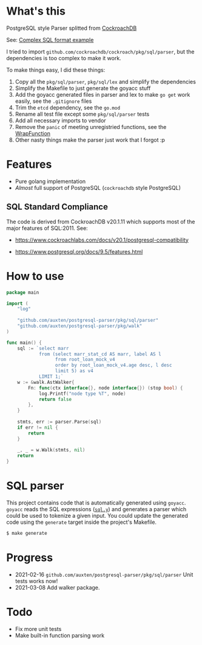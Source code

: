 # What's this
PostgreSQL style Parser splitted from [CockroachDB](https://github.com/cockroachdb/cockroach)

See: [Complex SQL format example](example/format/format.go)

I tried to import `github.com/cockroachdb/cockroach/pkg/sql/parser`, but the dependencies is too complex to make it work. 

To make things easy, I did these things:

1. Copy all the `pkg/sql/parser`, `pkg/sql/lex` and simplify the dependencies
2. Simplify the Makefile to just generate the goyacc stuff
3. Add the goyacc generated files in parser and lex to make `go get` work easily, see the `.gitignore` files
4. Trim the `etcd` dependency, see the `go.mod`
5. Rename all test file except some `pkg/sql/parser` tests
6. Add all necessary imports to vendor
7. Remove the `panic` of meeting unregistried functions, see the [WrapFunction](pkg/sql/sem/tree/function_name.go#L67)
8. Other nasty things make the parser just work that I forgot :p



# Features
- Pure golang implementation
- *Almost* full support of PostgreSQL (`cockroachdb` style PostgreSQL)

## SQL Standard Compliance

The code is derived from CockroachDB v20.1.11 which supports most of the major features of SQL:2011. See:

- https://www.cockroachlabs.com/docs/v20.1/postgresql-compatibility

- https://www.postgresql.org/docs/9.5/features.html

# How to use

```go
package main

import (
	"log"
	
	"github.com/auxten/postgresql-parser/pkg/sql/parser"
	"github.com/auxten/postgresql-parser/pkg/walk"
)

func main() {
	sql := `select marr
			from (select marr_stat_cd AS marr, label AS l
				  from root_loan_mock_v4
				  order by root_loan_mock_v4.age desc, l desc
				  limit 5) as v4
			LIMIT 1;`
	w := &walk.AstWalker{
		Fn: func(ctx interface{}, node interface{}) (stop bool) {
			log.Printf("node type %T", node)
			return false
		},
	}
	
	stmts, err := parser.Parse(sql)
	if err != nil {
		return
	}
	
	_, _ = w.Walk(stmts, nil)
	return
}

```

# SQL parser

This project contains code that is automatically generated using `goyacc`.
`goyacc` reads the SQL expressions ([`sql.y`](https://github.com/auxten/postgresql-parser/blob/main/pkg/sql/parser/sql.y)) and generates a parser which could be used to tokenize a given input.
You could update the generated code using the `generate` target inside the project's Makefile.

```bash
$ make generate
```

# Progress
- 2021-02-16 `github.com/auxten/postgresql-parser/pkg/sql/parser` Unit tests works now!
- 2021-03-08 Add walker package.

# Todo
- Fix more unit tests
- Make built-in function parsing work
